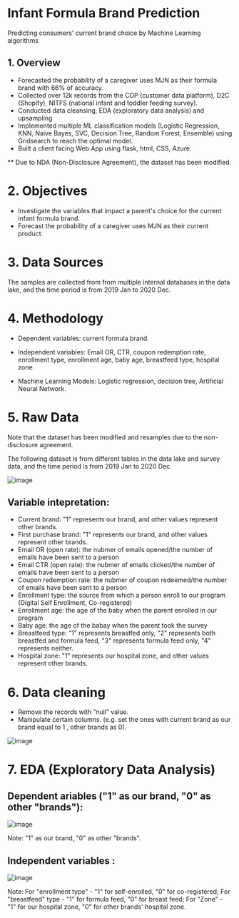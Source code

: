 # Infant Formula Brand Prediction
Predicting consumers' current brand choice by Machine Learning algorithms

## 1. Overview

* Forecasted the probability of a caregiver uses MJN as their formula brand with 66% of accuracy.
* Collected over 12k records from the CDP (customer data platform), D2C (Shopify), NITFS (national infant and toddler feeding survey).
* Conducted data cleansing, EDA (exploratory data analysis) and upsampling
* Implemented multiple ML classification models (Logistic Regression, KNN, Naive Bayes, SVC, Decision Tree, Random Forest, Ensemble) using Gridsearch to reach the optimal model.
* Built a client facing Web App using flask, html, CSS, Azure.

** Due to NDA (Non-Disclosure Agreement), the dataset has been modified.


# 2. Objectives

* Investigate the variables that impact a parent's choice for the current infant formula brand.
* Forecast the probability of a caregiver uses MJN as their current product.


# 3. Data Sources

The samples are collected from from multiple internal databases in the data lake, and the time period is from 2019 Jan to 2020 Dec. 


# 4. Methodology

* Dependent variables: current formula brand.

* Independent variables: Email OR, CTR, coupon redemption rate, enrollment type, enrollment age, baby age, breastfeed type, hospital zone.​

* Machine Learning Models: Logistic regression, decision tree, Artificial Neural Network.​

# 5. Raw Data

Note that the dataset has been modified and resamples due to the non-disclosure agreement.

The following dataset is from different tables in the data lake and survey data, and the time period is from 2019 Jan to 2020 Dec.

![image](https://user-images.githubusercontent.com/64850893/135674163-5a02499b-76e9-4add-b6ee-68105cad432e.png)


## Variable intepretation:
* Current brand: "1" represents our brand, and other values represent other brands.
* First purchase brand: "1" represents our brand, and other values represent other brands.
* Email OR (open rate): the nubmer of emails opened/the number of emails have been sent to a person
* Email CTR (open rate): the nubmer of emails clicked/the number of emails have been sent to a person
* Coupon redemption rate: the nubmer of coupon redeemed/the number of emails have been sent to a person
* Enrollment type: the source from which a person enroll to our program (Digital Self Enrollment, Co-registered)
* Enrollment age: the age of the baby when the parent enrolled in our program
* Baby age: the age of the babay when the parent took the survey 
* Breastfeed type: "1" represents breastfed only, "2" represents both breastfed and formula feed, "3" represents formula feed only, "4" represents neither.
* Hospital zone: "1" represents our hospital zone, and other values represent other brands.


# 6. Data cleaning

* Remove the records with “null” value.
* Manipulate certain columns. (e.g. set the ones with current brand as our brand equal to 1 , other brands as 0).

![image](https://user-images.githubusercontent.com/64850893/135674873-f071c940-9765-414c-8cca-a9165718165d.png)

# 7. EDA (Exploratory Data Analysis)

## Dependent ariables ("1" as our brand, "0" as other "brands"):

![image](https://user-images.githubusercontent.com/64850893/135921753-71200654-e635-411f-a587-339514dd20ee.png)

Note: "1" as our brand, "0" as other "brands".

## Independent variables :

![image](https://user-images.githubusercontent.com/64850893/135923401-28312897-4d1b-4d9f-a87e-a16c4894236d.png)

Note: 
For "enrollment type" - "1" for self-enrolled, "0" for co-registered;
For "breastfeed" type -  "1" for formula feed, "0" for breast feed;
For "Zone" - "1" for our hospital zone, "0" for other brands' hospital zone.
